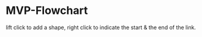 # MVP-Flowchart

lift click to add a shape,  right click to indicate the start & the end of the link.
